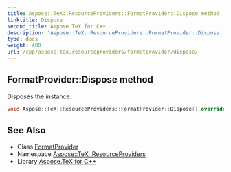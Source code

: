 ```yaml
---
title: Aspose::TeX::ResourceProviders::FormatProvider::Dispose method
linktitle: Dispose
second_title: Aspose.TeX for C++
description: 'Aspose::TeX::ResourceProviders::FormatProvider::Dispose method. Disposes the instance in C++.'
type: docs
weight: 400
url: /cpp/aspose.tex.resourceproviders/formatprovider/dispose/
---
```

## FormatProvider::Dispose method


Disposes the instance.

```cpp
void Aspose::TeX::ResourceProviders::FormatProvider::Dispose() override
```

## See Also

* Class [FormatProvider](../)
* Namespace [Aspose::TeX::ResourceProviders](../../)
* Library [Aspose.TeX for C++](../../../)
